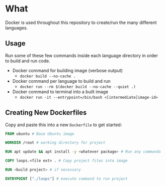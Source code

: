 # What

Docker is used throughout this repository to create/run the many different languages.

## Usage

Run some of these few commands inside each language directory in order to build and run code.

- Docker command for building image (verbose output)
    - `docker build --no-cache .`
- Docker command per language to build and run
    - `docker run --rm $(docker build --no-cache --quiet .)`
- Docker command to terminal into a built image
    - `docker run -it --entrypoint=/bin/bash <[intermediate]image-id>`

## Creating New Dockerfiles

Copy and paste this into a new `Dockerfile` to get started:

```dockerfile
FROM ubuntu # Base Ubuntu image

WORKDIR /root # working directory for project

RUN apt update && apt install -y <whatever package> # Run any commands for the image

COPY loops.<file ext> . # Copy project files into image

RUN <build project> # if necessary

ENTRYPOINT ["./loops"] # execute command to run project
```
